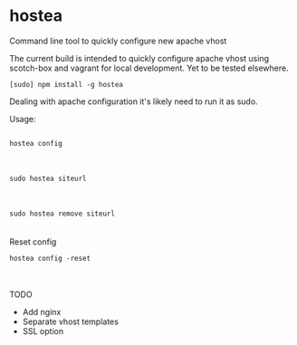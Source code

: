 # hostea

Command line tool to quickly configure new apache vhost

The current build is intended to quickly configure apache vhost using scotch-box and vagrant for local development. Yet to be tested elsewhere.


<code>[sudo] npm install -g hostea</code>

Dealing with apache configuration it's likely need to run it as sudo.

Usage:

<code>
hostea config
</code>
<br><br>
<code>
sudo hostea siteurl
</code>
<br><br>
<code>
sudo hostea remove siteurl
</code>
<br>
<br>
Reset config<br>
<code>
hostea config -reset
</code>

<br><br>
TODO
<br>
- Add nginx
- Separate vhost templates
- SSL option

